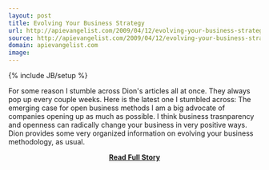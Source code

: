 ```yaml
---
layout: post
title: Evolving Your Business Strategy
url: http://apievangelist.com/2009/04/12/evolving-your-business-strategy/
source: http://apievangelist.com/2009/04/12/evolving-your-business-strategy/
domain: apievangelist.com
image: 
---
```

{% include JB/setup %}<p>For some reason I stumble across Dion's articles all at once. They always pop up every couple weeks.
Here is the latest one I stumbled across: The emerging case for open business methods
I am a big advocate of companies opening up as much as possible. I think business trasnparency and openness can radically change your business in very positive ways.
Dion provides some very organized information on evolving your business methodology, as usual.
</p>
<center><p><a href="http://apievangelist.com/2009/04/12/evolving-your-business-strategy/" style='padding:25px; font-sze:18px; font-weight: bold;'>Read Full Story</a></p></center>
